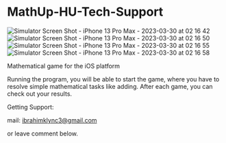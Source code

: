 # MathUp-HU-Tech-Support
![Simulator Screen Shot - iPhone 13 Pro Max - 2023-03-30 at 02 16 42](https://user-images.githubusercontent.com/26378873/228728807-360ea282-758a-46be-bea9-d2384a538d9e.png)
![Simulator Screen Shot - iPhone 13 Pro Max - 2023-03-30 at 02 16 50](https://user-images.githubusercontent.com/26378873/228728826-ac958fbf-395a-4387-8d3f-441bc36bcb8d.png)
![Simulator Screen Shot - iPhone 13 Pro Max - 2023-03-30 at 02 16 55](https://user-images.githubusercontent.com/26378873/228728844-d5f4a38b-fc36-420b-800a-0ca1e0f1672a.png)
![Simulator Screen Shot - iPhone 13 Pro Max - 2023-03-30 at 02 16 58](https://user-images.githubusercontent.com/26378873/228728862-b43734f6-38da-4ffd-b7d5-ffb7baa42ae2.png)

Mathematical game for the iOS platform

Running the program, you will be able to start the game, where you have to resolve simple mathematical tasks like adding. After each game, you can check out your results.


Getting Support:

mail: ibrahimklync3@gmail.com

or leave comment below.
